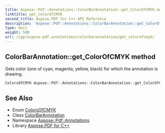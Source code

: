```yaml
---
title: Aspose::Pdf::Annotations::ColorBarAnnotation::get_ColorOfCMYK method
linktitle: get_ColorOfCMYK
second_title: Aspose.PDF for C++ API Reference
description: 'Aspose::Pdf::Annotations::ColorBarAnnotation::get_ColorOfCMYK method. Gets color (one of cyan, magenta, yellow, black) for which the annotation is drawing in C++.'
type: docs
weight: 500
url: /cpp/aspose.pdf.annotations/colorbarannotation/get_colorofcmyk/
---
```

## ColorBarAnnotation::get_ColorOfCMYK method


Gets color (one of cyan, magenta, yellow, black) for which the annotation is drawing.

```cpp
ColorsOfCMYK Aspose::Pdf::Annotations::ColorBarAnnotation::get_ColorOfCMYK() const
```

## See Also

* Enum [ColorsOfCMYK](../../colorsofcmyk/)
* Class [ColorBarAnnotation](../)
* Namespace [Aspose::Pdf::Annotations](../../)
* Library [Aspose.PDF for C++](../../../)
